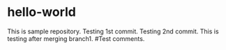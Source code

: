 # hello-world
This is sample repository.
Testing 1st commit.
Testing 2nd commit.
This is testing after merging branch1.
#Test comments.
